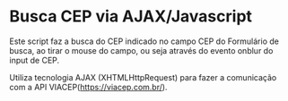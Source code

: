 <h1>Busca CEP via AJAX/Javascript</h1>

Este script faz a busca do CEP indicado no campo CEP do Formulário de busca, ao tirar o mouse do campo, ou seja através do evento onblur do input de CEP.

Utiliza tecnologia AJAX (XHTMLHttpRequest) para fazer a comunicação com a API VIACEP(https://viacep.com.br/).
